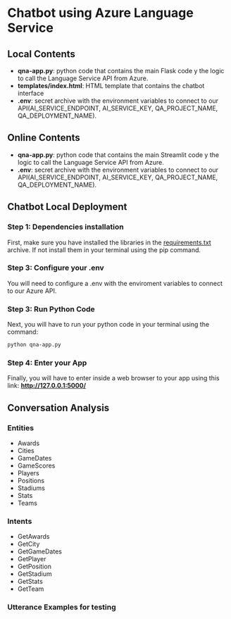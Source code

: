 # Chatbot using Azure Language Service

## Local Contents
- **qna-app.py**: python code that contains the main Flask code y the logic to call the Language Service API from Azure.
- **templates/index.html**: HTML template that contains the chatbot interface
- **.env**: secret archive with the environment variables to connect to our API(AI_SERVICE_ENDPOINT, AI_SERVICE_KEY, QA_PROJECT_NAME, QA_DEPLOYMENT_NAME).

## Online Contents
- **qna-app.py**: python code that contains the main Streamlit code y the logic to call the Language Service API from Azure.
- **.env**: secret archive with the environment variables to connect to our API(AI_SERVICE_ENDPOINT, AI_SERVICE_KEY, QA_PROJECT_NAME, QA_DEPLOYMENT_NAME).

## Chatbot Local Deployment

### Step 1: Dependencies installation
First, make sure you have installed the libraries in the [requirements.txt](https://github.com/hugoArgila/chatbot_languageproject/blob/main/mi_chatbot_app/requirements.txt) archive. If not install them in your terminal using the pip command.

### Step 3: Configure your .env
You will need to configure a .env with the enviroment variables to connect to our Azure API.

### Step 3: Run Python Code
Next, you will have to run your python code in your terminal using the command:
```bash
python qna-app.py
```

 ### Step 4: Enter your App 
 Finally, you will have to enter inside a web browser to your app using this link: **http://127.0.0.1:5000/**

 ## Conversation Analysis

 ### Entities
- Awards
- Cities
- GameDates
- GameScores
- Players
- Positions
- Stadiums
- Stats
- Teams

### Intents
- GetAwards
- GetCity
- GetGameDates
- GetPlayer
- GetPosition
- GetStadium
- GetStats
- GetTeam

### Utterance Examples for testing

